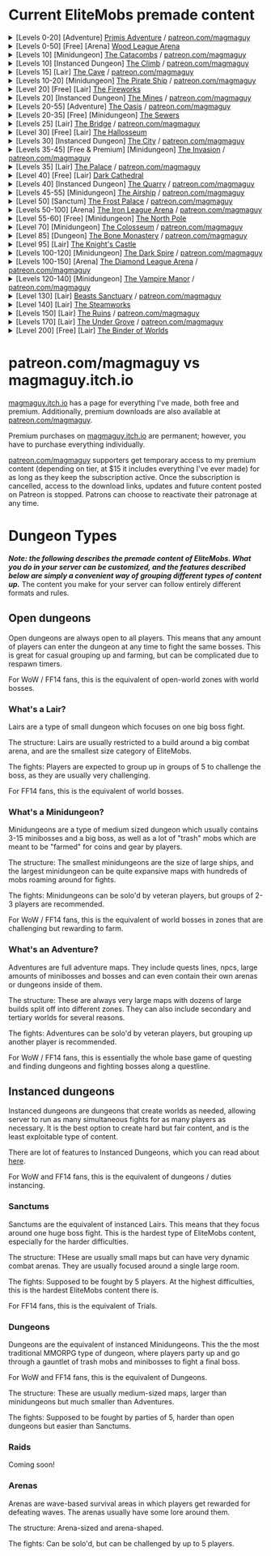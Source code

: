 # Current EliteMobs premade content

<details>
<summary>[Levels 0-20] [Adventure] <a href="https://magmaguy.itch.io/primis">Primis Adventure</a> / <a href="https://www.patreon.com/posts/adventure-primis-71274573">patreon.com/magmaguy</a></summary>
<pre>
EliteMobs Info: 
Recommended Level[s]: 0 - 20- Solo-able content 
Bosses: 957 Regional [200 Unique + Reinforcements + Phases + Transitive Blocks] 
Custom Models: 11 (a few currently unimplemented, WIP)
Unique Items: 153
Treasure Chests: 25 unique
Quests: 98
NPCs: 255 unique
1 Arena
Difficulty: Two players recommended
Map type: World
Encounter Type: Adventure 
Compatibility: 
Minecraft Version: 1.18.1+ 
EliteMobs Version: 8.0.3+ Credits: 69OzCanOfBepis, MagmaGuy, Matevagyok, Dalio, FrostCone
</pre>
</details>

<details>
<summary>[Levels 0-50] [Free] [Arena] <a href="https://magmaguy.itch.io/em-free-content">Wood League Arena</a></summary>

Note: The Wood League Arena is almost entirely in the default EliteMobs plugin, you just need to download the free Adventurer's Guild Hub from [magmaguy.itch.io](https://magmaguy.itch.io/em-free-content) to get the build!

<pre>
EliteMobs Info: 
Recommended Level[s]: 0 - 50- Solo-able content 
Bosses: 91 unique bosses
Unique Items: 27
Waves: 50
Compatibility: 
Minecraft Version: 1.18.1+ 
EliteMobs Version: 8.0.3+ Credits: 69OzCanOfBepis, MagmaGuy, Realm of Lotheridon
</pre>
</details>

<details>
<summary>[Levels 10] [Minidungeon] <a href="https://magmaguy.itch.io/elitemobs-catacombs">The Catacombs</a> / <a href="https://www.patreon.com/posts/lair-catacombs-62463772">patreon.com/magmaguy</a></summary>
<pre>
EliteMobs Info:
Recommended Level[s]: 10 - Group content
Bosses: 4 Regional [6 Unique + Reinforcements + Treasure]
Unique Items: 6
Treasure Chests: 1
Difficulty: Easy
Map Type: Schematic
Encounter Type: Lair
Compatibility:
Minecraft Version: 1.16.5+
EliteMobs Version: 7.3.13+
Credits: Realm of Lotheridon & MagmaGuy
</pre>
</details>

<details>
<summary>[Levels 10] [Instanced Dungeon] <a href="https://magmaguy.itch.io/elitemobs-theclimb">The Climb</a> / <a href="https://www.patreon.com/posts/lair-catacombs-62463772">patreon.com/magmaguy</a></summary>
<pre>
EliteMobs Info:
Recommended Level[s]: 10 - Group content
More info coming soon.
</pre>
</details>

<details>
<summary>[Levels 15] [Lair] <a href="https://magmaguy.itch.io/elitemobs-thecave">The Cave</a> / <a href="https://www.patreon.com/posts/lair-catacombs-62463772">patreon.com/magmaguy</a></summary>
<pre>
EliteMobs Info:
Recommended Level[s]: 15 - Group content
More info coming soon.
</pre>
</details>

<details>
<summary>[Levels 10-20] [Minidungeon] <a href="https://magmaguy.itch.io/elitemobs-pirate-ship">The Pirate Ship</a> / <a href="https://www.patreon.com/posts/minidungeon-ship-62464429">patreon.com/magmaguy</a></summary>
<pre>
EliteMobs Info:
Recommended Level[s]: 10-20 - Solo / duo content
Bosses: 28 Regional [15 Unique + Reinforcements + Phases]
Unique Items: 36
Difficulty: Medium
Map type: Schematic
Encounter Type: Minidungeon
Compatibility:
Minecraft Version: 1.16.5+
EliteMobs Version: 7.3.13+
Credits: 69OzCanOfBepis, MagmaGuy
</pre>
</details>

<details>
<summary>[Level 20] [Free] [Lair] <a href="https://magmaguy.itch.io/em-free-content">The Fireworks</a></summary>
<pre>
EliteMobs Info:
Recommended Level[s]: 20 - Group content 
Bosses: 1 Regional [5 Unique + Reinforcements + Phases]
Custom Items: 3
Difficulty: Hard
Map Type: World 
Encounter Type: Lair 
Compatibility: Minecraft Version: 1.16.5+ 
EliteMobs Version: 7.3.13+ 
Credits: MagmaGuy
</pre>
</details>

<details>
<summary>[Levels 20] [Instanced Dungeon] <a href="https://magmaguy.itch.io/elitemobs-themines">The Mines</a> / <a href="https://www.patreon.com/posts/lair-catacombs-62463772">patreon.com/magmaguy</a></summary>
<pre>
EliteMobs Info:
Recommended Level[s]: 20 - Group content
More info coming soon.
</pre>
</details>

<details>
<summary>[Levels 20-55] [Adventure] <a href="https://magmaguy.itch.io/elitemobs-oasis">The Oasis</a> / <a href="https://www.patreon.com/posts/adventure-oasis-62464668">patreon.com/magmaguy</a></summary>
<pre>
EliteMobs Info:
Recommended Level[s]: 20 - 55- Solo-able content
Bosses: 1495 Regional [96 Unique + Reinforcements + Phases + Transitive Blocks]
Unique Items: 62
Treasure Chests: 23 unique
Difficulty: Solo-able
Map type: World
Encounter Type: Adventure
Compatibility:
Minecraft Version: 1.16.5+
EliteMobs Version: 7.3.13+
Credits: 69OzCanOfBepis, MagmaGuy
</pre>
</details>

<details>
<summary>[Levels 20-35] [Free] [Minidungeon] <a href="https://magmaguy.itch.io/em-free-content">The Sewers</a></summary>
<pre>
EliteMobs Info:
Recommended Level[s]: 20 - 35 - Solo / duo content
Bosses: 280 Regional [29 Unique + Reinforcements + Treasure]
Unique Items: 10
Treasure Chests: 2 unique
Difficulty: Medium
Map Type: World
Encounter Type: Mini-Dungeon
Compatibility:
Minecraft Version: 1.16.5+
EliteMobs Version: 7.3.13+
Credits: 69OzCanOfBepis, MagmaGuy
</pre>
</details>

<details>
<summary>[Levels 25] [Lair] <a href="https://magmaguy.itch.io/elitemobs-thebridge">The Bridge</a> / <a href="https://www.patreon.com/posts/lair-catacombs-62463772">patreon.com/magmaguy</a></summary>
<pre>
EliteMobs Info:
Recommended Level[s]: 25 - Group content
More info coming soon.
</pre>
</details>

<details>
<summary>[Level 30] [Free] [Lair] <a href="https://magmaguy.itch.io/em-free-content">The Hallosseum</a></summary>
<pre>
EliteMobs Info:
Recommended Level[s]: 30 - Group content
Bosses: 1 Regional [12 Unique + Reinforcements + Phases]
Unique Items: 5
Difficulty: Hard
Map Type: World
Encounter Type: Lair
Compatibility:
Minecraft Version: 1.16.5+
EliteMobs Version: 7.3.13+
Credits: 69OzCanOfBepis, MagmaGuy
</pre>
</details>

<details>
<summary>[Levels 30] [Instanced Dungeon] <a href="https://magmaguy.itch.io/elitemobs-thebridge">The City</a> / <a href="https://www.patreon.com/posts/lair-catacombs-62463772">patreon.com/magmaguy</a></summary>
<pre>
EliteMobs Info:
Recommended Level[s]: 30 - Group content
More info coming soon.
</pre>
</details>

<details>
<summary>[Levels 35-45] [Free & Premium] [Minidungeon] <a href="https://magmaguy.itch.io/the-invasion">The Invasion</a> / <a href="https://www.patreon.com/posts/minidungeon-62491284">patreon.com/magmaguy</a></summary>
<pre>
EliteMobs Info (Premium version): 
Recommended Level[s]: 35 - 45 
Bosses: 141 Regional [39 Unique + Reinforcements + Treasure Chests] 
Unique Items: 13 
Difficulty: Medium 
Map type: Schematic Encounter 
Type: Mini-Dungeon 
Compatibility: Minecraft Version: 1.17.1+ 
EliteMobs Version: 7.3.13+ 
Credits: 69OzCanOfBepis, MagmaGuy
</pre>
</details>

<details>
<summary>[Levels 35] [Lair] <a href="https://magmaguy.itch.io/elitemobs-thepalace">The Palace</a> / <a href="https://www.patreon.com/posts/lair-catacombs-62463772">patreon.com/magmaguy</a></summary>
<pre>
EliteMobs Info:
Recommended Level[s]: 35 - Group content
More info coming soon.
</pre>
</details>

<details>
<summary>[Level 40] [Free] [Lair] <a href="https://magmaguy.itch.io/em-free-content">Dark Cathedral</a></summary>
<pre>
EliteMobs Info: 
Recommended Level[s]: 40 - Group content 
Bosses: 1 Regional [2 Unique + Reinforcements] 
Unique Items: 1 Difficulty: Hard 
Map Type: Schematic 
Encounter Type: Lair 
Compatibility: 
Minecraft Version: 1.16.5+ 
EliteMobs Version: 7.3.13+ 
Credits: 69OzCanOfBepis, MagmaGuy
</pre>
</details>

<details>
<summary>[Levels 40] [Instanced Dungeon] <a href="https://magmaguy.itch.io/elitemobs-thequarry">The Quarry</a> / <a href="https://www.patreon.com/posts/lair-catacombs-62463772">patreon.com/magmaguy</a></summary>
<pre>
EliteMobs Info:
Recommended Level[s]: 40 - Group content
More info coming soon.
</pre>
</details>

<details>
<summary>[Levels 45-55] [Minidungeon] <a href="https://magmaguy.itch.io/elitemobs-airship">The Airship</a> / <a href="https://www.patreon.com/posts/minidungeon-62491142">patreon.com/magmaguy</a></summary>
<pre>
EliteMobs Info:
Recommended Level[s]: 45 - 55
Bosses: 67 Regional [13 Unique + Reinforcements]
Unique Items: 15
Difficulty: Medium
Map type: Schematic
Encounter Type: Mini-Dungeon
Compatibility:
Minecraft Version: 1.16.5+
EliteMobs Version: 7.3.13+
Credits: Realm of Lotheridon, 69OzCanOfBepis
</pre>
</details>

<details>
<summary>[Level 50] [Sanctum] <a href="https://magmaguy.itch.io/frost-palace-sanctum">The Frost Palace</a> / <a href="https://www.patreon.com/posts/72982655">patreon.com/magmaguy</a></summary>
<pre>
EliteMobs Info:
Recommended Level[s]: 50
Bosses: 1 Regional [11 Unique + Reinforcements + Phases]
Unique Items: 36
Unique powers: 6
Custom Models: 5 (3 bosses, 2 items)
Difficulty: Normal + Hard + Mythic
Map Type: World
Encounter Type: Sanctum
Compatibility:  Minecraft Version: 1.18.2+
EliteMobs Version: 8.3.1+
Credits: Dalio - Map, Agnet75 - Music, MagmaGuy
</pre>
</details>

<details>
<summary>[Levels 50-100] [Arena] <a href="https://magmaguy.itch.io/arena-iron-league-arena">The Iron League Arena</a> / <a href="https://www.patreon.com/posts/arena-iron-arena-76940965">patreon.com/magmaguy</a></summary>
<pre>
EliteMobs Info:
Recommended Level[s]: 50 - 100- Group recommended
Bosses: 91 Unique
Unique Items: 27 
Difficulty: Hard
Map type: World
Encounter Type: Arena
Compatibility: Minecraft Version: 1.18.2+ 
EliteMobs Version: 8.3.8+
Credits: Frostcone, MagmaGuy, Delio
</pre>
</details>

<details>
<summary>[Level 55-60] [Free] [Minidungeon] <a href="https://magmaguy.itch.io/em-free-content">The North Pole</a></summary>
<pre>
EliteMobs Info:
Recommended Level[s]: 55 - 60 - Solo / duo content
Bosses: 47 Regional [8 Unique + Reinforcements + Phases + Treasure]
Unique Items: 7
Difficulty: Medium
Map Type: World
Encounter Type: Mini-Dungeon
Compatibility:
Minecraft Version: 1.16.5+
EliteMobs Version: 7.3.0+
Credits: 69OzCanOfBepis, MagmaGuy
</pre>
</details>

<details>
<summary>[Level 70] [Minidungeon] <a href="https://magmaguy.itch.io/elitemobs-colosseum">The Colosseum</a> / <a href="https://www.patreon.com/posts/lair-colosseum-62465500">patreon.com/magmaguy</a></summary>
<pre>
Recommended Level[s]: 70 - Group content 
Bosses: 10 Regional [7 Unique + Reinforcements + Phases] 
Unique Items: 3 
Difficulty: Hard 
Map Type: Schematic 
Encounter Type: Lair 
Compatibility: 
Minecraft Version: 1.16.5+ 
EliteMobs Version: 7.3.13+ 
Credits: Maldini & MagmaGuy
</pre>
</details>

<details>
<summary>[Level 85] [Dungeon] <a href="https://magmaguy.itch.io/dungeon-bone-monastery">The Bone Monastery</a> / <a href="https://www.patreon.com/posts/dungeon-bone-76941562">patreon.com/magmaguy</a></summary>
<pre>
EliteMobs Info: 
Recommended Level[s]: 85
Bosses: 29 Unique
Unique Items: 87 
Difficulty: Hard 
Map type: World
Encounter Type: Dungeon 
Compatibility: Minecraft Version: 1.18.2+ 
EliteMobs Version: 8.3.8+ 
Credits: Matevagyok, 69OzCanOfBepis, MagmaGuy
</pre>
</details>

<details>
<summary>[Level 95] [Lair] <a href="#">The Knight's Castle</a></summary>
<pre>
EliteMobs Info:
Recommended Level[s]: 95
Bosses: 15 Regional [12 Unique + Reinforcements + Phases]  
Unique Items: 6 
Difficulty: Hard  
Map Type: World  
Encounter Type: Lair  
Compatibility:  
Minecraft Version: 1.18.2+  
EliteMobs Version: 8.3.8+  
Credits: MagmaGuy, FrostCone, Matevagyok
</pre>
</details>

<details>
<summary>[Levels 100-120] [Minidungeon] <a href="https://magmaguy.itch.io/elitemobs-the-dark-spire">The Dark Spire</a> / <a href="https://www.patreon.com/posts/minidungeon-dark-62465765">patreon.com/magmaguy</a></summary>
<pre>
EliteMobs Info: 
Recommended Level[s]: 100 - 120 
Bosses: 184 Regional [27 Unique + Reinforcements + Phases + Treasure] 
Unique Items: 12 
Treasure Chests: 17 unique 
Difficulty: Hard 
Map Type: World 
Encounter Type: Mini-Dungeon 
Compatibility: 
Minecraft Version: 1.16.5+ 
EliteMobs Version: 7.3.13+ 
Credits: 69OzCanOfBepis
</pre>
</details>

<details>
<summary>[Levels 100-150] [Arena] <a href="https://magmaguy.itch.io/elitemobs-diamondarena">The Diamond League Arena</a> / <a href="https://www.patreon.com/posts/lair-catacombs-62463772">patreon.com/magmaguy</a></summary>
<pre>
EliteMobs Info:
Recommended Level[s]: 100-150 - Group content
More info coming soon.
</pre>
</details>

<details>
<summary>[Levels 120-140] [Minidungeon] <a href="https://magmaguy.itch.io/the-vampire-manor">The Vampire Manor</a> / <a href="https://www.patreon.com/posts/minidungeon-62465872">patreon.com/magmaguy</a></summary>
<pre>
EliteMobs Info:  
Recommended Level[s]: 120-140  
Bosses: 116 Regional [55 Unique + Reinforcements + Phases + Treasure Chests]  
Unique Items: 11  
Difficulty: Medium 
Map Type: Schematic  
Encounter Type: Minidungeon  
Compatibility:  
Minecraft Version: 1.17.1+  
EliteMobs Version: 7.3.13+  
Credits: 69OzCanOfBepis, MagmaGuy
</pre>
</details>

<details>
<summary>[Level 130] [Lair] <a href="https://magmaguy.itch.io/beasts-sanctuary">Beasts Sanctuary</a> / <a href="https://www.patreon.com/posts/lair-beasts-74854707">patreon.com/magmaguy</a></summary>
<pre>
Recommended Level[s]: 130 - Group content   
Bosses: 13 Regional [12 Unique + Reinforcements + Phases]   
Unique Items: 4 
Difficulty: Hard   
Map Type: World 
Encounter Type: Lair 
Compatibility:  Minecraft Version: 1.18.1+   
EliteMobs Version: 8.3.1+   
Credits: Frostcone
</pre>
</details>

<details>
<summary>[Level 140] [Lair] <a href="https://magmaguy.itch.io/em-free-content">The Steamworks</a></summary>
<pre>
EliteMobs Info:
Recommended Level[s]: 140  
Bosses: 8 Regional [11 Unique + Reinforcements + Phases]  
Unique Items: 7 
Difficulty: Hard  
Map Type: World  
Encounter Type: Lair  
Compatibility:  
Minecraft Version: 1.18.2+  
EliteMobs Version: 8.3.8+  
Credits: MagmaGuy, FrostCone
</pre>
</details>

<details>
<summary>[Levels 150] [Lair] <a href="https://magmaguy.itch.io/the-ruins">The Ruins</a> / <a href="https://www.patreon.com/posts/lair-ruins-62465993">patreon.com/magmaguy</a></summary>
<pre>
EliteMobs Info:
Recommended Level[s]: 150
Bosses: 1 Regional [3 Unique + Reinforcements + Phases]
Unique Items: 1
Difficulty: Very Hard
Map Type: Schematic
Encounter Type: Lair
Compatibility:
Minecraft Version: 1.17.1+
EliteMobs Version: 7.3.6+
</pre>
</details>

<details>
<summary>[Levels 170] [Lair] <a href="https://magmaguy.itch.io/under-grove">The Under Grove</a> / <a href="https://www.patreon.com/posts/lair-under-grove-74854772">patreon.com/magmaguy</a></summary>
<pre>
Recommended Level[s]: 170 - Group content  
Bosses: 25 Regional [7 Unique + Reinforcements + Phases]  
Unique Items: 4
Difficulty: Hard  
Map Type: World
Encounter Type: Lair
Compatibility:  Minecraft Version: 1.18.1+  
EliteMobs Version: 8.3.1+  
Credits: Frostcone
</pre>
</details>

<details>
<summary>[Level 200] [Free] [Lair] <a href="https://magmaguy.itch.io/em-free-content">The Binder of Worlds</a></summary>
<pre>
EliteMobs Info: 
Recommended Level[s]: 200 
Bosses: 1 Regional [17 Unique + Reinforcements + Phases] 
Unique Items: 1 
Difficulty: Hard 
Map Type: World 
Encounter Type: Lair 
Compatibility: 
Minecraft Version: 1.16.5+ 
EliteMobs Version: 7.3.13+ 
Credits: 69OzCanOfBepis, MagmaGuy
</pre>
</details>

# patreon.com/magmaguy vs magmaguy.itch.io

[magmaguy.itch.io](https://magmaguy.itch.io/) has a page for everything I've made, both free and premium. Additionally, premium downloads are also available at [patreon.com/magmaguy](https://www.patreon.com/magmaguy).

Premium purchases on [magmaguy.itch.io](https://magmaguy.itch.io/) are permanent; however, you have to purchase everything individually.

[patreon.com/magmaguy](https://www.patreon.com/magmaguy) supporters get temporary access to my premium content (depending on tier, at $15 it includes everything I've ever made) for as long as they keep the subscription active. Once the subscription is cancelled, access to the download links, updates and future content posted on Patreon is stopped. Patrons can choose to reactivate their patronage at any time.

# Dungeon Types

***Note: the following describes the premade content of EliteMobs. What you do in your server can be customized, and the features described below are simply a convenient way of grouping different types of content up.*** The content you make for your server can follow entirely different formats and rules.

## Open dungeons

Open dungeons are always open to all players. This means that any amount of players can enter the dungeon at any time to fight the same bosses. This is great for casual grouping up and farming, but can be complicated due to respawn timers.

For WoW / FF14 fans, this is the equivalent of open-world zones with world bosses.

### What's a Lair?
Lairs are a type of small dungeon which focuses on one big boss fight.

The structure: Lairs are usually restricted to a build around a big combat arena, and are the smallest size category of EliteMobs.

The fights: Players are expected to group up in groups of 5 to challenge the boss, as they are usually very challenging.

For FF14 fans, this is the equivalent of world bosses.

### What's a Minidungeon?
Minidungeons are a type of medium sized dungeon which usually contains 3-15 minibosses and a big boss, as well as a lot of "trash" mobs which are meant to be "farmed" for coins and gear by players.

The structure: The smallest minidungeons are the size of large ships, and the largest minidungeon can be quite expansive maps with hundreds of mobs roaming around for fights.

The fights: Minidungeons can be solo'd by veteran players, but groups of 2-3 players are recommended.

For WoW / FF14 fans, this is the equivalent of world bosses in zones that are challenging but rewarding to farm.

### What's an Adventure?
Adventures are full adventure maps. They include quests lines, npcs, large amounts of minibosses and bosses and can even contain their own arenas or dungeons inside of them.

The structure: These are always very large maps with dozens of large builds split off into different zones. They can also include secondary and tertiary worlds for several reasons.

The fights: Adventures can be solo'd by veteran players, but grouping up another player is recommended.

For WoW / FF14 fans, this is essentially the whole base game of questing and finding dungeons and fighting bosses along a questline.

## Instanced dungeons

Instanced dungeons are dungeons that create worlds as needed, allowing server to run as many simultaneous fights for as many players as necessary. It is the best option to create hard but fair content, and is the least exploitable type of content.

There are lot of features to Instanced Dungeons, which you can read about [here]($language$/elitemobs/instanced_dungeon_difficulty.md&section=how-it-works).

For WoW and FF14 fans, this is the equivalent of dungeons / duties instancing.

### Sanctums
Sanctums are the equivalent of instanced Lairs. This means that they focus around one huge boss fight. This is the hardest type of EliteMobs content, especially for the harder difficulties.

The structure: THese are usually small maps but can have very dynamic combat arenas. They are usually focused around a single large room.

The fights: Supposed to be fought by 5 players. At the highest difficulties, this is the hardest EliteMobs content there is.

For FF14 fans, this is the equivalent of Trials.

### Dungeons
Dungeons are the equivalent of instanced Minidungeons. This the the most traditional MMORPG type of dungeon, where players party up and go through a gauntlet of trash mobs and minibosses to fight a final boss.

For WoW and FF14 fans, this is the equivalent of Dungeons.

The structure: These are usually medium-sized maps, larger than minidungeons but much smaller than Adventures.

The fights: Supposed to be fought by parties of 5, harder than open dungeons but easier than Sanctums.

### Raids

Coming soon!

### Arenas

Arenas are wave-based survival areas in which players get rewarded for defeating waves. The arenas usually have some lore around them.

The structure: Arena-sized and arena-shaped.

The fights: Can be solo'd, but can be challenged by up to 5 players.